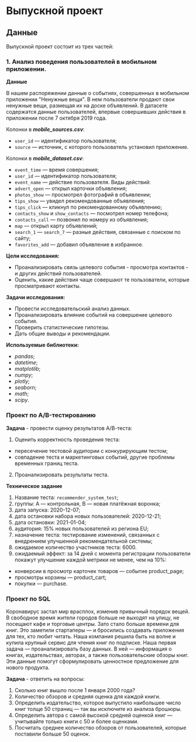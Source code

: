# Выпускной проект

## Данные

Выпускной проект состоит из трех частей:
### 1. Анализ поведения пользователей в мобильном приложении.
**Данные**

В нашем распоряжении данные о событиях, совершенных в мобильном приложении "Ненужные вещи". В нем пользователи продают свои ненужные вещи, размещая их на доске объявлений. В датасете содержатся данные пользователей, впервые совершивших действия в приложении после 7 октября 2019 года.

Колонки в ***mobile_sources.csv***:
* `user_id` — идентификатор пользователя;
* `source` — источник, с которого пользователь установил приложение.

Колонки в ***mobile_dataset.csv***:
* `event_time` — время совершения;
* `user_id` — идентификатор пользователя;
* `event_name` — действие пользователя. Виды действий:
* `advert_open` — открыл карточки объявления;
* `photos_show` — просмотрел фотографий в объявлении;
* `tips_show` — увидел рекомендованные объявления;
* `tips_click` — кликнул по рекомендованному объявлению;
* `contacts_show` и `show_contacts` — посмотрел номер телефона;
* `contacts_call` — позвонил по номеру из объявления;
* `map` — открыл карту объявлений;
* `search_1` — `search_7` — разные действия, связанные с поиском по сайту;
* `favorites_add` — добавил объявление в избранное.

**Цели исследования:**
* Проанализировать связь целевого события - просмотра контактов - и других действий пользователей.
* Оценить, какие действия чаще совершают те пользователи, которые просматривают контакты.

**Задачи исследования:**
* Провести исследовательский анализ данных.
* Проанализировать влияние событий на совершение целевого события.
* Проверить статистические гипотезы.
* Дать общие выводы и рекомендации.

**Используемые библиотеки:**
* *pandas*;
* *datetime*;
* *matplotlib*;
* *numpy*;
* *plotly*;
* *seaborn*;
* *math*;
* *scipy*.

### Проект по А/B-тестированию
**Задача** - провести оценку результатов А/В-теста:
1.  Оценить корректность проведения теста:
* пересечение тестовой аудитории с конкурирующим тестом;
* совпадение теста и маркетинговых событий, другие проблемы временных границ теста.
2. Проанализировать результаты теста.

**Техническое задание**
1. Название теста: `recommender_system_test`;
2. группы: А — контрольная, B — новая платёжная воронка;
3. дата запуска: 2020-12-07;
4. дата остановки набора новых пользователей: 2020-12-21;
5. дата остановки: 2021-01-04;
6. аудитория: 15% новых пользователей из региона EU;
7. назначение теста: тестирование изменений, связанных с внедрением улучшенной рекомендательной системы;
8. ожидаемое количество участников теста: 6000.
9. ожидаемый эффект: за 14 дней с момента регистрации пользователи покажут улучшение каждой метрики не менее, чем на 10%:
* конверсии в просмотр карточек товаров — событие product_page;
* просмотры корзины — product_cart;
* покупки — purchase.

### Проект по SQL
Коронавирус застал мир врасплох, изменив привычный порядок вещей. В свободное время жители городов больше не выходят на улицу, не посещают кафе и торговые центры. Зато стало больше времени для книг. Это заметили стартаперы — и бросились создавать приложения для тех, кто любит читать. Наша компания решила быть на волне и купила крупный сервис для чтения книг по подписке. Наша первая задача — проанализировать базу данных. В ней — информация о книгах, издательствах, авторах, а также пользовательские обзоры книг. Эти данные помогут сформулировать ценностное предложение для нового продукта.

**Задача** - ответить на вопросы:
1. Сколько книг вышло после 1 января 2000 года?
2. Количество обзоров и средняя оценка для каждой книги.
3. Определить издательство, которое выпустило наибольшее число книг толще 50 страниц — так вы исключите из анализа брошюры.
4. Определить автора с самой высокой средней оценкой книг — учитывайте только книги с 50 и более оценками.
5. Посчитать среднее количество обзоров от пользователей, которые поставили больше 50 оценок.




